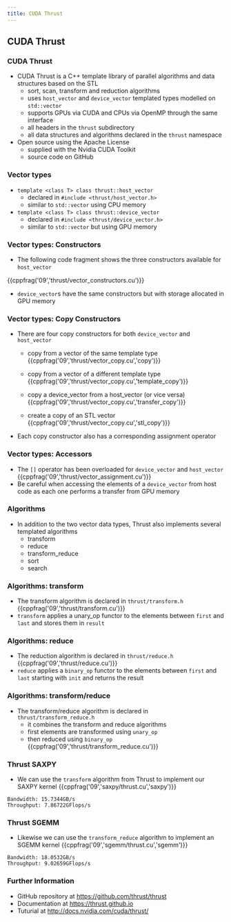 ```yaml
---
title: CUDA Thrust
---
```


## CUDA Thrust

### CUDA Thrust

* CUDA Thrust is a C++ template library of parallel algorithms and data structures based on the STL
    - sort, scan, transform and reduction algorithms
    - uses ```host_vector``` and ```device_vector``` templated types modelled on ```std::vector```
    - supports GPUs via CUDA and CPUs via OpenMP through the same interface
    - all headers in the ```thrust``` subdirectory
    - all data structures and algorithms declared in the ```thrust``` namespace
* Open source using the Apache License
    - supplied with the Nvidia CUDA Toolkit
    - source code on GitHub

### Vector types

* ```template <class T> class thrust::host_vector```
    - declared in ```#include <thrust/host_vector.h>```
    - similar to ```std::vector``` using CPU memory
* ```template <class T> class thrust::device_vector```
    - declared in ```#include <thrust/device_vector.h>```
    - similar to ```std::vector``` but using GPU memory

### Vector types: Constructors

* The following code fragment shows the three constructors available for ```host_vector```

{{cppfrag('09','thrust/vector_constructors.cu')}}

* ```device_vector```s have the same constructors but with storage allocated in GPU memory

### Vector types: Copy Constructors

* There are four copy constructors for both ```device_vector``` and ```host_vector```
    - copy from a vector of the same template type
    {{cppfrag('09','thrust/vector_copy.cu','copy')}}

    - copy from a vector of a different template type
    {{cppfrag('09','thrust/vector_copy.cu','template_copy')}}

    - copy a device_vector from a host_vector (or vice versa)
    {{cppfrag('09','thrust/vector_copy.cu','transfer_copy')}}

    - create a copy of an STL vector
    {{cppfrag('09','thrust/vector_copy.cu','stl_copy')}}

* Each copy constructor also has a corresponding assignment operator

### Vector types: Accessors

* The ```[]``` operator has been overloaded for ```device_vector``` and ```host_vector```
{{cppfrag('09','thrust/vector_assignment.cu')}}
* Be careful when accessing the elements of a ```device_vector``` from host code as each one performs a transfer from GPU memory

### Algorithms

* In addition to the two vector data types, Thrust also implements several templated algorithms
    - transform
    - reduce
    - transform_reduce
    - sort
    - search

### Algorithms: transform

* The transform algorithm is declared in ```thrust/transform.h```
{{cppfrag('09','thrust/transform.cu')}}
* ```transform``` applies a unary_op functor to the elements between ```first``` and ```last``` and stores them in ```result```

### Algorithms: reduce

* The reduction algorithm is declared in ```thrust/reduce.h```
{{cppfrag('09','thrust/reduce.cu')}}
* ```reduce``` applies a ```binary_op``` functor to the elements between ```first``` and ```last``` starting with ```init``` and returns the result

### Algorithms: transform/reduce

* The transform/reduce algorithm is declared in ```thrust/transform_reduce.h```
    - it combines the transform and reduce algorithms
    - first elements are transformed using ```unary_op```
    - then reduced using ```binary_op```
{{cppfrag('09','thrust/transform_reduce.cu')}}

### Thrust SAXPY

* We can use the ```transform``` algorithm from Thrust to implement our SAXPY kernel
{{cppfrag('09','saxpy/thrust.cu','saxpy')}}

```
Bandwidth: 15.7344GB/s
Throughput: 7.86722GFlops/s
```

### Thrust SGEMM

* Likewise we can use the ```transform_reduce``` algorithm to implement an SGEMM kernel
{{cppfrag('09','sgemm/thrust.cu','sgemm')}}

```
Bandwidth: 18.0532GB/s
Throughput: 9.02659GFlops/s
```

### Further Information

* GitHub repository at https://github.com/thrust/thrust
* Documentation at https://thrust.github.io
* Tuturial at http://docs.nvidia.com/cuda/thrust/
